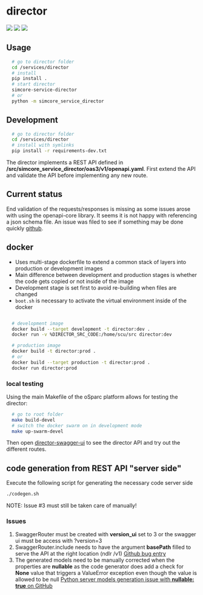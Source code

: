 # director

[![](https://images.microbadger.com/badges/image/itisfoundation/director.svg)](https://microbadger.com/images/itisfoundation/director "More on service image in registry")
[![](https://images.microbadger.com/badges/version/itisfoundation/director.svg)](https://microbadger.com/images/itisfoundation/director "More on service image in registry")
[![](https://images.microbadger.com/badges/commit/itisfoundation/director.svg)](https://microbadger.com/images/itisfoundation/director "More on service image in registry")


## Usage

```bash
  # go to director folder
  cd /services/director
  # install
  pip install .
  # start director
  simcore-service-director
  # or
  python -m simcore_service_director
```

## Development

```bash
  # go to director folder
  cd /services/director
  # install with symlinks
  pip install -r requirements-dev.txt
```

The director implements a REST API defined in __/src/simcore_service_director/oas3/v1/openapi.yaml__.
First extend the API and validate the API before implementing any new route.

## Current status

End validation of the requests/responses is missing as some issues arose with using the openapi-core library. It seems it is not happy with referencing a json schema file. An issue was filed to see if something may be done quickly [github](https://github.com/p1c2u/openapi-core/issues/90).

## docker

- Uses multi-stage dockerfile to extend a common stack of layers into production or development images
- Main difference between development and production stages is whether the code gets copied or not inside of the image
- Development stage is set first to avoid re-building when files are changed
- ``boot.sh`` is necessary to activate the virtual environment inside of the docker

```bash

  # development image
  docker build --target development -t director:dev .
  docker run -v %DIRECTOR_SRC_CODE:/home/scu/src director:dev

  # production image
  docker build -t director:prod .
  # or
  docker build --target production -t director:prod .
  docker run director:prod

```

### local testing

Using the main Makefile of the oSparc platform allows for testing the director:

```bash
  # go to root folder
  make build-devel
  # switch the docker swarm on in development mode
  make up-swarm-devel
```

Then open [director-swagger-ui](http://localhost:8080/apidoc/) to see the director API and try out the different routes.

## code generation from REST API "server side"

Execute the following script for generating the necessary code server side

```bash
./codegen.sh
```

NOTE: Issue #3 must still be taken care of manually!

### Issues

1. SwaggerRouter must be created with __version_ui__ set to 3 or the swagger ui must be access with ?version=3
2. SwaggerRouter.include needs to have the argument __basePath__ filled to serve the API at the right location (ndlr /v1)  [Github bug entry](https://github.com/aamalev/aiohttp_apiset/issues/45)
3. The generated models need to be manually corrected when the properties are __nullable__ as the code generator does add a check for __None__ value that triggers a ValueError exception even though the value is allowed to be null [Python server models generation issue with __nullable: true__ on GitHub](https://github.com/OpenAPITools/openapi-generator/issues/579)
